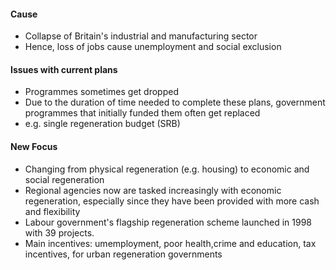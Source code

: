 #### Cause
- Collapse of Britain's industrial and manufacturing sector
- Hence, loss of jobs cause unemployment and social exclusion
#### Issues with current plans
- Programmes sometimes get dropped
- Due to the duration of time needed to complete these plans, government programmes that initially funded them often get replaced
- e.g. single regeneration budget (SRB)

#### New Focus
- Changing from physical regeneration (e.g. housing) to economic and social regeneration
- Regional agencies now are tasked increasingly with economic regeneration, especially since they have been provided with more cash and flexibility
- Labour government's flagship regeneration scheme launched in 1998 with 39 projects.
- Main incentives: umemployment, poor health,crime and education, tax incentives, for urban regeneration governments
